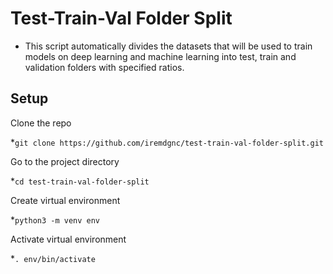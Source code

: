 # Test-Train-Val Folder Split
 * This script automatically divides the datasets that will be used to train models on deep learning and machine learning into test, train and validation folders with specified ratios.

## Setup
Clone the repo

 *`git clone https://github.com/iremdgnc/test-train-val-folder-split.git` 

Go to the project directory

 *`cd test-train-val-folder-split`
 
Create virtual environment

 *`python3 -m venv env`
 
Activate virtual environment

 *`. env/bin/activate`

